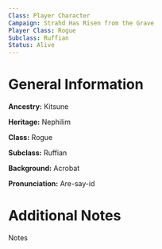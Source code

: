 ```yaml
---
Class: Player Character
Campaign: Strahd Has Risen from the Grave
Player Class: Rogue
Subclass: Ruffian
Status: Alive
---
```

# General Information
**Ancestry:** Kitsune

**Heritage:** Nephilim

**Class:** Rogue

**Subclass:** Ruffian

**Background:** Acrobat

**Pronunciation:** Are-say-id
# Additional Notes
Notes